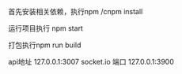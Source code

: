 

首先安装相关依赖，执行npm /cnpm install

运行项目执行 npm  start

打包执行npm  run build

api地址 127.0.0.1:3007
socket.io 端口 127.0.0.1:3900




